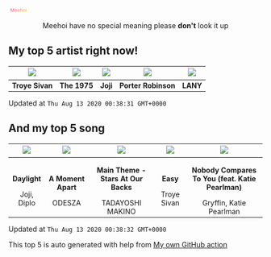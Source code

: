 ![Meehoi Logo](https://github.com/beam41/beam41/raw/master/mh.svg)
<p align="center">Meehoi have no special meaning please <b>don't</b> look it up</p>

## My top 5 artist right now!
<!-- table start -->
|<img src="https://i.scdn.co/image/97cc8b63e62072026056deb171bb41f52f506613">|<img src="https://i.scdn.co/image/1717dac024e71f64ec421a658c7a9769d41ce251">|<img src="https://i.scdn.co/image/5386e44d5e07dc662c0d6f14c3ae9c47e8898e06">|<img src="https://i.scdn.co/image/50c288dcdab974637f634438faeafbd4a96ece81">|<img src="https://i.scdn.co/image/7242d5d165e671eacf02cee6533a005fc1f5c6ca">|
| :---: | :---: | :---: | :---: | :---: |
|<b>Troye Sivan</b>|<b>The 1975</b>|<b>Joji</b>|<b>Porter Robinson</b>|<b>LANY</b>|

Updated at `Thu Aug 13 2020 00:38:31 GMT+0000`
<!-- table end -->

## And my top 5 song
<!-- table song start -->
|<img src="https://i.scdn.co/image/ab67616d00001e020e991b59cee17246a5e604d0">|<img src="https://i.scdn.co/image/ab67616d00001e0299a3a1c380019cdc2ba9b8c2">|<img src="https://i.scdn.co/image/ab67616d00001e0268ba2b1dfd40ee88ef406483">|<img src="https://i.scdn.co/image/ab67616d00001e02acd22b93c9521a25e0210109">|<img src="https://i.scdn.co/image/ab67616d00001e020e5311993a01fb2e7169f6a7">|
| :---: | :---: | :---: | :---: | :---: |
|<p><b>Daylight</b></p> Joji, Diplo|<p><b>A Moment Apart</b></p> ODESZA|<p><b>Main Theme - Stars At Our Backs</b></p> TADAYOSHI MAKINO|<p><b>Easy</b></p> Troye Sivan|<p><b>Nobody Compares To You (feat. Katie Pearlman)</b></p> Gryffin, Katie Pearlman|

Updated at `Thu Aug 13 2020 00:38:32 GMT+0000`
<!-- table song end -->

This top 5 is auto generated with help from [My own GitHub action](https://github.com/beam41/spotify-listening)